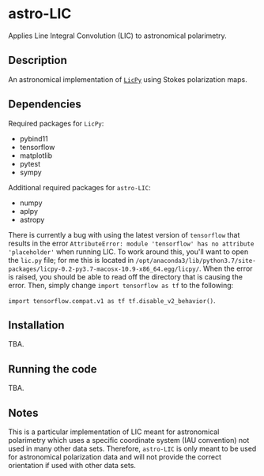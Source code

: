 # astro-LIC

Applies Line Integral Convolution (LIC) to astronomical polarimetry. 

## Description

An astronomical implementation of [`LicPy`](https://rufat.be/licpy/) using Stokes polarization maps.

## Dependencies

Required packages for `LicPy`:
* pybind11
* tensorflow
* matplotlib
* pytest
* sympy

Additional required packages for `astro-LIC`:

* numpy
* aplpy
* astropy

There is currently a bug with using the latest version of `tensorflow` that results in the error `AttributeError: module 'tensorflow' has no attribute 'placeholder'` when running LIC. To work around this, you'll want to open the `lic.py` file; for me this is located in `/opt/anaconda3/lib/python3.7/site-packages/licpy-0.2-py3.7-macosx-10.9-x86_64.egg/licpy/`. When the error is raised, you should be able to read off the directory that is causing the error. Then, simply change `import tensorflow as tf` to the following:

`import tensorflow.compat.v1 as tf
tf.disable_v2_behavior()`.

## Installation

TBA.

## Running the code

TBA.

## Notes

This is a particular implementation of LIC meant for astronomical polarimetry which uses a specific coordinate system (IAU convention) not used in many other data sets. Therefore, `astro-LIC` is only meant to be used for astronomical polarization data and will not provide the correct orientation if used with other data sets.

